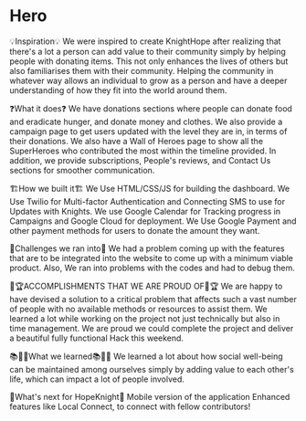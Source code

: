 # Hero
💡Inspiration💡
We were inspired to create KnightHope after realizing that there's a lot a person can add value to their community simply by helping people with donating items. This not only enhances the lives of others but also familiarises them with their community. Helping the community in whatever way allows an individual to grow as a person and have a deeper understanding of how they fit into the world around them.

❓What it does❓
We have donations sections where people can donate food and eradicate hunger, and donate money and clothes. We also provide a campaign page to get users updated with the level they are in, in terms of their donations. We also have a Wall of Heroes page to show all the SuperHeroes who contributed the most within the timeline provided. In addition, we provide subscriptions, People's reviews, and Contact Us sections for smoother communication.

🏗️How we built it🏗️
We Use HTML/CSS/JS for building the dashboard.
We Use Twilio for Multi-factor Authentication and Connecting SMS to use for Updates with Knights.
We use Google Calendar for Tracking progress in Campaigns and Google Cloud for deployment.
We Use Google Payment and other payment methods for users to donate the amount they want.

🚧Challenges we ran into🚧
We had a problem coming up with the features that are to be integrated into the website to come up with a minimum viable product. Also, We ran into problems with the codes and had to debug them.

🏅🏆ACCOMPLISHMENTS THAT WE ARE PROUD OF🏅🏆
We are happy to have devised a solution to a critical problem that affects such a vast number of people with no available methods or resources to assist them. We learned a lot while working on the project not just technically but also in time management. We are proud we could complete the project and deliver a beautiful fully functional Hack this weekend.

📚🙋‍♂️What we learned📚🙋‍♂️
We learned a lot about how social well-being can be maintained among ourselves simply by adding value to each other's life, which can impact a lot of people involved.

💭What's next for HopeKnight💭
Mobile version of the application
Enhanced features like Local Connect, to connect with fellow contributors!

